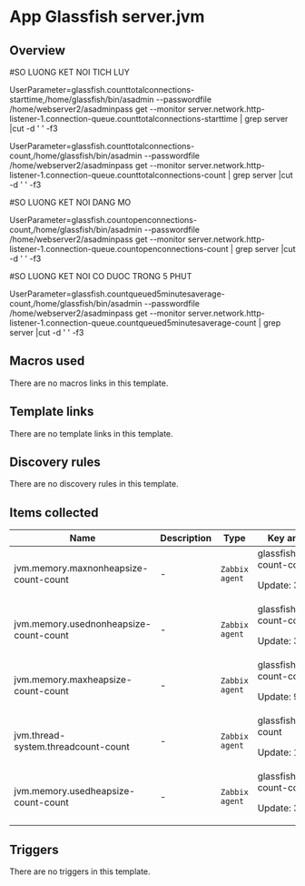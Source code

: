 # App Glassfish server.jvm

## Overview

#SO LUONG KET NOI TICH LUY


UserParameter=glassfish.counttotalconnections-starttime,/home/glassfish/bin/asadmin --passwordfile /home/webserver2/asadminpass get --monitor server.network.http-listener-1.connection-queue.counttotalconnections-starttime | grep server |cut -d ' ' -f3


UserParameter=glassfish.counttotalconnections-count,/home/glassfish/bin/asadmin --passwordfile /home/webserver2/asadminpass get --monitor server.network.http-listener-1.connection-queue.counttotalconnections-count | grep server |cut -d ' ' -f3


#SO LUONG KET NOI DANG MO


UserParameter=glassfish.countopenconnections-count,/home/glassfish/bin/asadmin --passwordfile /home/webserver2/asadminpass get --monitor server.network.http-listener-1.connection-queue.countopenconnections-count | grep server |cut -d ' ' -f3


#SO LUONG KET NOI CO DUOC TRONG 5 PHUT


UserParameter=glassfish.countqueued5minutesaverage-count,/home/glassfish/bin/asadmin --passwordfile /home/webserver2/asadminpass get --monitor server.network.http-listener-1.connection-queue.countqueued5minutesaverage-count | grep server |cut -d ' ' -f3


 


 



## Macros used

There are no macros links in this template.

## Template links

There are no template links in this template.

## Discovery rules

There are no discovery rules in this template.

## Items collected

|Name|Description|Type|Key and additional info|
|----|-----------|----|----|
|jvm.memory.maxnonheapsize-count-count|<p>-</p>|`Zabbix agent`|glassfish.maxnonheapsize-count-count<p>Update: 300</p>|
|jvm.memory.usednonheapsize-count-count|<p>-</p>|`Zabbix agent`|glassfish.usednonheapsize-count-count<p>Update: 300</p>|
|jvm.memory.maxheapsize-count-count|<p>-</p>|`Zabbix agent`|glassfish.maxheapsize-count-count<p>Update: 900</p>|
|jvm.thread-system.threadcount-count|<p>-</p>|`Zabbix agent`|glassfish.threadcount-count<p>Update: 120</p>|
|jvm.memory.usedheapsize-count-count|<p>-</p>|`Zabbix agent`|glassfish.usedheapsize-count-count<p>Update: 300</p>|
## Triggers

There are no triggers in this template.

